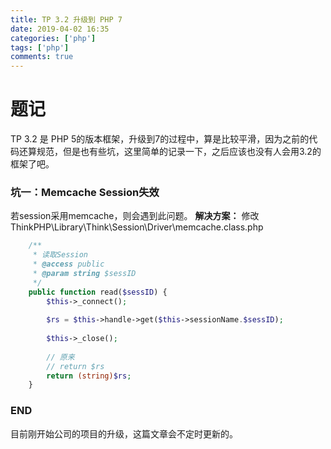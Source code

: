 ```yaml
---
title: TP 3.2 升级到 PHP 7
date: 2019-04-02 16:35
categories: ['php']
tags: ['php']
comments: true
---
```


# 题记
TP 3.2 是 PHP 5的版本框架，升级到7的过程中，算是比较平滑，因为之前的代码还算规范，但是也有些坑，这里简单的记录一下，之后应该也没有人会用3.2的框架了吧。

### 坑一：Memcache Session失效
若session采用memcache，则会遇到此问题。
**解决方案：** 修改 ThinkPHP\Library\Think\Session\Driver\memcache.class.php

``` php
    /**
     * 读取Session 
     * @access public 
     * @param string $sessID 
     */
	public function read($sessID) {
        $this->_connect();
        
	    $rs = $this->handle->get($this->sessionName.$sessID);
	    
        $this->_close();
	    
        // 原来
        // return $rs
        return (string)$rs;
	}
```

### END
目前刚开始公司的项目的升级，这篇文章会不定时更新的。